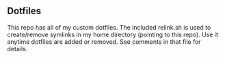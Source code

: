 Dotfiles
--------
This repo has all of my custom dotfiles. The included relink.sh is used to create/remove symlinks in my home directory (pointing to this repo). Use it anytime dotfiles are added or removed. See comments in that file for details.